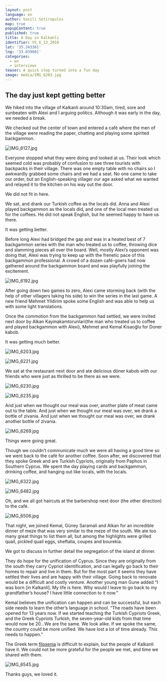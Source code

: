 ```yaml
---
layout: post
language: en
author: Vasili Sotiropulos
map: true
popupContent: true
published: true
title: A Day in Kalkanli
identifier: VS_6_13_2016
lat: '35.243381'
lng: '33.039681'
categories:
  - en
  - interviews
teaser: A quick stop turned into a fun day
image: media/IMG_6203.jpg
---
```

## The day just kept getting better


We hiked into the village of Kalkanli around 10:30am, tired, sore and sunbeaten with Alexi and I arguing politics. Although it was early in the day, we needed a break.

We checked out the center of town and entered a café where the men of the village were reading the paper, chatting and playing some spirited backgammon. 

![IMG_6127.jpg]({{site.baseurl}}/media/IMG_6127.jpg)

Everyone stopped what they were doing and looked at us. Their look which seemed cold was probably of confusion to see three tourists with backpacks in their village. There was one empty table with no chairs so I awkwardly grabbed some chairs and we had a seat. No one came to take our order, but an English-speaking villager our age asked what we wanted and relayed it to the kitchen on his way out the door. 

We did not fit in here. 

We sat, and drank our Turkish coffee as the locals did. Anna and Alexi played backgammon as the locals did, and one of the local men treated us for the coffees. He did not speak English, but he seemed happy to have us there. 

It was getting better. 

Before long Alexi had bridged the gap and was in a heated best of 7 backgammon series with the man who treated us to coffee, throwing dice and slamming pieces all over the board. Well, mostly Alexi’s opponent was doing that, Alexi was trying to keep up with the frenetic pace of this backgammon professional. A crowd of a dozen café-goers had now gathered around the backgammon board and was playfully joining the excitement. 

![IMG_6192.jpg]({{site.baseurl}}/media/IMG_6192.jpg)

After going down two games to zero, Alexi came storming back (with the help of other villagers taking his side) to win the series in the last game.  A new friend Mehmet Yildirim spoke some English and was able to help us with some light translations. 

Once the commotion from the backgammon had settled, we were invited next door by Alkan Kaymakamtorunlari(the man who treated us to coffee and played backgammon with Alexi), Mehmet and Kemal Kisaoğlu for Doner kabob. 

It was getting much better. 

![IMG_6203.jpg]({{site.baseurl}}/media/IMG_6203.jpg)

![IMG_6221.jpg]({{site.baseurl}}/media/IMG_6221.jpg)

We sat at the restaurant next door and ate delicious döner kabob with our friends who were just as thrilled to be there as we were. 

![IMG_6230.jpg]({{site.baseurl}}/media/IMG_6230.jpg)

![IMG_6235.jpg]({{site.baseurl}}/media/IMG_6235.jpg)

And just when we thought our meal was over, another plate of meat came out to the table. And just when we thought our meal was over, we drank a bottle of zivania. And just when we thought our meal was over, we drank another bottle of zivania. 

![IMG_6269.jpg]({{site.baseurl}}/media/IMG_6269.jpg)

Things were going great. 

Though we couldn’t communicate much we were all having a good time so we went back to the café for another coffee. Soon after, we discovered that they spoke Greek and are Turkish Cypriots, originally from Paphos in Southern Cyprus. We spent the day playing cards and backgammon, drinking coffee, and hanging out like locals, with the locals. 

![IMG_6322.jpg]({{site.baseurl}}/media/IMG_6322.jpg)

![IMG_6482.jpg]({{site.baseurl}}/media/IMG_6482.jpg)

Oh, and we all got haircuts at the barbershop next door (the other direction) to the café. 

![IMG_6506.jpg]({{site.baseurl}}/media/IMG_6506.jpg)

That night, we joined Kemal, Güney Saramali and Alkan for an incredible dinner of meze that was very similar to the meze of the south. We ate too many great things to list them all, but among the highlights were grilled quail, pickled quail eggs, sheftalia, coupes and bourekia.  

We got to discuss in further detail the segregation of the island at dinner. 

They do hope for the unification of Cyprus. Since they are originally from the south they carry Cypriot identification, and can legally go back to their homes to repair and live in them. But for the most part it seems they have settled their lives and are happy with their village. Going back to renovate would be a difficult and costly venture. Another young man Gune added “I was born [in Kalkanli]. My life is here. Why would I leave to go back to my grandfather’s house? I have little connection to it now.”

Kemal believes the unification can happen and can be successful, but each side needs to learn the other’s language in school. “The roads have been opened for 13 years now. If we started teaching the Turkish Cypriots Greek, and the Greek Cypriots Turkish, the seven-year-old kids from that time would now be 20…We are the same. We look alike. If we spoke the same, the country could be more unified. We have lost a lot of time already. This needs to happen.”

The Greek term [filoxenia](https://www.google.com/?gws_rd=ssl#q=filoxenia+meaning) is difficult to explain, but the people of Kalkanli have it. We could not be more grateful for the people we met, and time we shared with them. 

![IMG_6545.jpg]({{site.baseurl}}/media/IMG_6545.jpg)

Thanks guys, we loved it.
